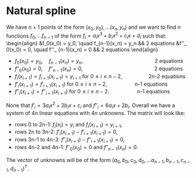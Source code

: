 # Natural spline

We have $n+1$ points of the form $(x_0, y_0), \dots (x_n, y_n)$ and we want to find $n$ functions $f_0, \dots f_{n-1}$ of the form $f_i = a_ix^3 + b_ix^2 + c_ix + d_i$ such that:
\begin{align}
  &f_0(x_0) = y_0, \quad f_{n-1}(x_n) = y_n && 2 equations
  &f''_ 0(x_0) = 0, \quad f''_ {n-1}(x_n) = 0 && 2 equations
\end{align}
- $f_0(x_0) = y_0, \quad f_{n-1}(x_n) = y_n, \qquad \qquad \qquad \qquad \qquad \qquad$ 2 equations
- $f''_ 0(x_0) = 0, \quad f''_ {n-1}(x_n) = 0, \qquad \qquad \qquad \qquad \qquad \qquad$ 2 equations
- $f_i(x_{i+1}) = f_{i+1}(x_{i+1}) = y_{i+1}$ for $0 \leq i \leq n-2$, $\qquad \qquad$ 2n-2 equations
- $f'_i(x_{i+1}) = f'_{i+1}(x_{i+1})$ for $0 \leq i \leq n-2$, $\qquad$ $\qquad$  n-1 equations
- $f''_i(x_{i+1}) = f''_{i+1}(x_{i+1})$ for $0 \leq i \leq n-2$. $\qquad$ $\qquad$ n-1 equations

None that $f'_i = 3a_ix^2 + 2b_ix + c_i$ and $f''_i = 6a_ix + 2b_i$.
Overall we have a system of $4n$ linear equations with $4n$ unknowns. The matrix will look like:
- rows 0 to 2n-1: $f_i(x_i) = y_i$ and $f_i(x_{i+1}) = y_{i+1}$,
- rows 2n to 3n-2: $f'_i(x_{i+1}) - f'_{i+1}(x_{i+1}) = 0$,
- rows 3n-1 to 4n-3: $f''_i(x_{i+1}) - f''_{i+1}(x_{i+1}) = 0$,
- rows 4n-2 and 4n-1: $f''_0(x_0) = 0$ and $f''_{n-1}(x_n) = 0$.

The vector of unknowns will be of the form $(a_0, b_0, c_0, d_0,\dots a_{n-1}, b_{n-1}, c_{n-1}, d_{n-1})^\text{T}$.

